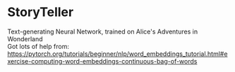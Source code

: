 # StoryTeller
Text-generating Neural Network, trained on Alice's Adventures in Wonderland
<br>
Got lots of help from:
<br>
https://pytorch.org/tutorials/beginner/nlp/word_embeddings_tutorial.html#exercise-computing-word-embeddings-continuous-bag-of-words
